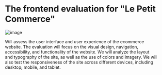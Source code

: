 <h1>The frontend evaluation for "Le Petit Commerce" </h1>

![image](https://user-images.githubusercontent.com/59540282/223181019-c4ad4a31-6a94-4752-9878-738e4b6117d8.png)


Will assess the user interface and user experience of the ecommerce website.
The evaluation will focus on the visual design, navigation, accessibility, and functionality of the website.
We will analyze the layout and typography of the site, as well as the use of colors and imagery.
We will also test the responsiveness of the site across different devices, including desktop, mobile, and tablet.
